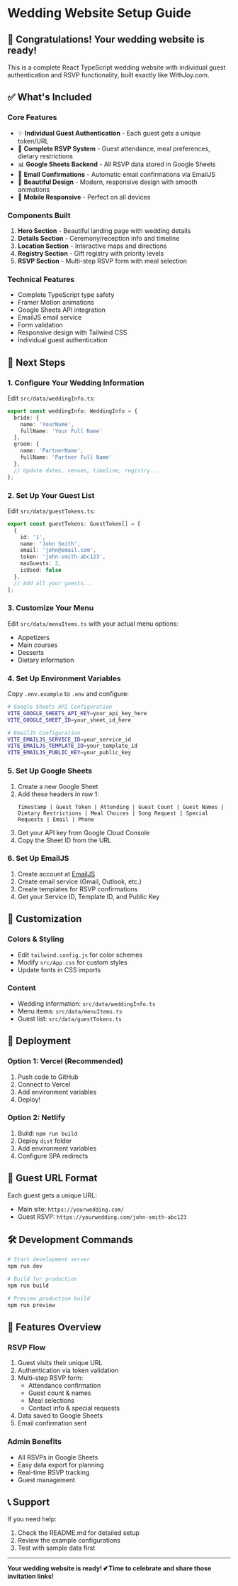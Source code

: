 # Wedding Website Setup Guide

## 🎉 Congratulations! Your wedding website is ready!

This is a complete React TypeScript wedding website with individual guest authentication and RSVP functionality, built exactly like WithJoy.com.

## ✅ What's Included

### Core Features
- ✨ **Individual Guest Authentication** - Each guest gets a unique token/URL
- 📝 **Complete RSVP System** - Guest attendance, meal preferences, dietary restrictions
- 📊 **Google Sheets Backend** - All RSVP data stored in Google Sheets
- 📧 **Email Confirmations** - Automatic email confirmations via EmailJS
- 🎨 **Beautiful Design** - Modern, responsive design with smooth animations
- 📱 **Mobile Responsive** - Perfect on all devices

### Components Built
1. **Hero Section** - Beautiful landing page with wedding details
2. **Details Section** - Ceremony/reception info and timeline
3. **Location Section** - Interactive maps and directions
4. **Registry Section** - Gift registry with priority levels
5. **RSVP Section** - Multi-step RSVP form with meal selection

### Technical Features
- Complete TypeScript type safety
- Framer Motion animations
- Google Sheets API integration
- EmailJS email service
- Form validation
- Responsive design with Tailwind CSS
- Individual guest authentication

## 🚀 Next Steps

### 1. Configure Your Wedding Information

Edit `src/data/weddingInfo.ts`:
```typescript
export const weddingInfo: WeddingInfo = {
  bride: {
    name: 'YourName',
    fullName: 'Your Full Name'
  },
  groom: {
    name: 'PartnerName', 
    fullName: 'Partner Full Name'
  },
  // Update dates, venues, timeline, registry...
};
```

### 2. Set Up Your Guest List

Edit `src/data/guestTokens.ts`:
```typescript
export const guestTokens: GuestToken[] = [
  {
    id: '1',
    name: 'John Smith',
    email: 'john@email.com',
    token: 'john-smith-abc123',
    maxGuests: 2,
    isUsed: false
  },
  // Add all your guests...
];
```

### 3. Customize Your Menu

Edit `src/data/menuItems.ts` with your actual menu options:
- Appetizers
- Main courses
- Desserts
- Dietary information

### 4. Set Up Environment Variables

Copy `.env.example` to `.env` and configure:

```bash
# Google Sheets API Configuration
VITE_GOOGLE_SHEETS_API_KEY=your_api_key_here
VITE_GOOGLE_SHEET_ID=your_sheet_id_here

# EmailJS Configuration  
VITE_EMAILJS_SERVICE_ID=your_service_id
VITE_EMAILJS_TEMPLATE_ID=your_template_id
VITE_EMAILJS_PUBLIC_KEY=your_public_key
```

### 5. Set Up Google Sheets

1. Create a new Google Sheet
2. Add these headers in row 1:
   ```
   Timestamp | Guest Token | Attending | Guest Count | Guest Names | Dietary Restrictions | Meal Choices | Song Request | Special Requests | Email | Phone
   ```
3. Get your API key from Google Cloud Console
4. Copy the Sheet ID from the URL

### 6. Set Up EmailJS

1. Create account at [EmailJS](https://emailjs.com)
2. Create email service (Gmail, Outlook, etc.)
3. Create templates for RSVP confirmations
4. Get your Service ID, Template ID, and Public Key

## 🎨 Customization

### Colors & Styling
- Edit `tailwind.config.js` for color schemes
- Modify `src/App.css` for custom styles
- Update fonts in CSS imports

### Content
- Wedding information: `src/data/weddingInfo.ts`
- Menu items: `src/data/menuItems.ts`
- Guest list: `src/data/guestTokens.ts`

## 🚀 Deployment

### Option 1: Vercel (Recommended)
1. Push code to GitHub
2. Connect to Vercel
3. Add environment variables
4. Deploy!

### Option 2: Netlify
1. Build: `npm run build`
2. Deploy `dist` folder
3. Add environment variables
4. Configure SPA redirects

## 📝 Guest URL Format

Each guest gets a unique URL:
- Main site: `https://yourwedding.com/`
- Guest RSVP: `https://yourwedding.com/john-smith-abc123`

## 🛠️ Development Commands

```bash
# Start development server
npm run dev

# Build for production
npm run build

# Preview production build
npm run preview
```

## 🎯 Features Overview

### RSVP Flow
1. Guest visits their unique URL
2. Authentication via token validation
3. Multi-step RSVP form:
   - Attendance confirmation
   - Guest count & names
   - Meal selections
   - Contact info & special requests
4. Data saved to Google Sheets
5. Email confirmation sent

### Admin Benefits
- All RSVPs in Google Sheets
- Easy data export for planning
- Real-time RSVP tracking
- Guest management

## 📞 Support

If you need help:
1. Check the README.md for detailed setup
2. Review the example configurations
3. Test with sample data first

---

**Your wedding website is ready! 💕 Time to celebrate and share those invitation links!**